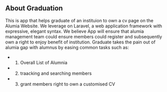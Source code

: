 
## About Graduation 
This is app that helps graduate of an instituion to own a cv page on the Alumia Website. We leverage on Laravel,  a web application framework with expressive, elegant syntax. We believe App will ensure that alumia management team could ensure members could register  and subsequently own a right to enjoy benefit of institution.
Graduate takes the pain out of alumia gap with alumnus by easing common tasks such as:

- 1. Overall List of Alumnia
- 2. traacking and searching members
- 3. grant members right to own a customised CV




